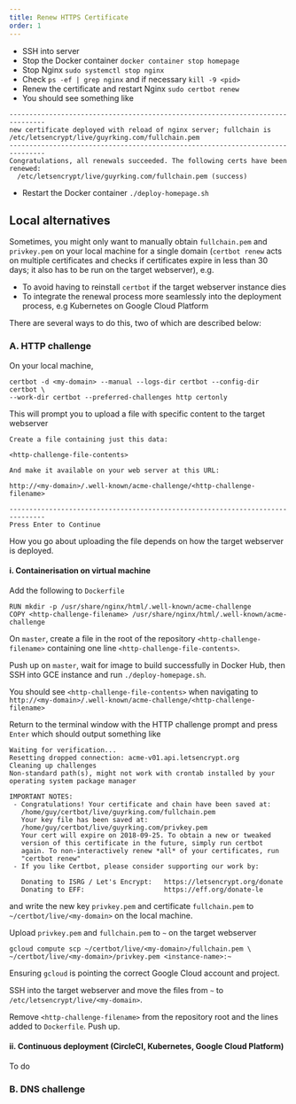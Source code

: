 ```yaml
---
title: Renew HTTPS Certificate
order: 1
---
```


- SSH into server
- Stop the Docker container `docker container stop homepage`
- Stop Nginx `sudo systemctl stop nginx`
- Check `ps -ef | grep nginx` and if necessary `kill -9 <pid>`
- Renew the certificate and restart Nginx `sudo certbot renew`
- You should see something like
```
-------------------------------------------------------------------------------
new certificate deployed with reload of nginx server; fullchain is
/etc/letsencrypt/live/guyrking.com/fullchain.pem
-------------------------------------------------------------------------------
Congratulations, all renewals succeeded. The following certs have been
renewed:
  /etc/letsencrypt/live/guyrking.com/fullchain.pem (success)
```
- Restart the Docker container `./deploy-homepage.sh`

## Local alternatives

Sometimes, you might only want to manually obtain `fullchain.pem` and
`privkey.pem` on your local machine for a single domain (`certbot renew` 
acts on multiple certificates and checks if certificates expire in less than
30 days; it also has to be run on the target webserver), e.g.

- To avoid having to reinstall `certbot` if the target webserver instance dies
- To integrate the renewal process more seamlessly into the deployment process,
 e.g Kubernetes on Google Cloud Platform
 
There are several ways to do this, two of which are described below:

### A. HTTP challenge
 
On your local machine,

```
certbot -d <my-domain> --manual --logs-dir certbot --config-dir certbot \
--work-dir certbot --preferred-challenges http certonly
```

This will prompt you to upload a file with specific content to the target
webserver

```
Create a file containing just this data:

<http-challenge-file-contents>

And make it available on your web server at this URL:

http://<my-domain>/.well-known/acme-challenge/<http-challenge-filename>

-------------------------------------------------------------------------------
Press Enter to Continue
```

How you go about uploading the file depends on how the target webserver is
deployed.

#### i. Containerisation on virtual machine

Add the following to `Dockerfile`

```
RUN mkdir -p /usr/share/nginx/html/.well-known/acme-challenge
COPY <http-challenge-filename> /usr/share/nginx/html/.well-known/acme-challenge
```

On `master`, create a file in the root of the repository 
`<http-challenge-filename>` containing one line `<http-challenge-file-contents>`.

Push up on `master`, wait for image to build successfully in Docker Hub, 
then SSH into GCE instance and run `./deploy-homepage.sh`.

You should see
`<http-challenge-file-contents>` when navigating to
`http://<my-domain>/.well-known/acme-challenge/<http-challenge-filename>`

Return to the terminal window with the HTTP challenge prompt and press `Enter`
which should output something like

```
Waiting for verification...
Resetting dropped connection: acme-v01.api.letsencrypt.org
Cleaning up challenges
Non-standard path(s), might not work with crontab installed by your operating system package manager

IMPORTANT NOTES:
 - Congratulations! Your certificate and chain have been saved at:
   /home/guy/certbot/live/guyrking.com/fullchain.pem
   Your key file has been saved at:
   /home/guy/certbot/live/guyrking.com/privkey.pem
   Your cert will expire on 2018-09-25. To obtain a new or tweaked
   version of this certificate in the future, simply run certbot
   again. To non-interactively renew *all* of your certificates, run
   "certbot renew"
 - If you like Certbot, please consider supporting our work by:

   Donating to ISRG / Let's Encrypt:   https://letsencrypt.org/donate
   Donating to EFF:                    https://eff.org/donate-le
```

and write the new key `privkey.pem` and certificate `fullchain.pem` to  
`~/certbot/live/<my-domain>` on the local machine.

Upload `privkey.pem` and `fullchain.pem` to `~`
on the target webserver 

```
gcloud compute scp ~/certbot/live/<my-domain>/fullchain.pem \
~/certbot/live/<my-domain>/privkey.pem <instance-name>:~
```

Ensuring `gcloud` is pointing the correct Google Cloud account and project.

SSH into the target webserver and move the files from `~` to 
`/etc/letsencrypt/live/<my-domain>`.

Remove `<http-challenge-filename>` from the repository root and the lines 
added to `Dockerfile`. Push up.

#### ii. Continuous deployment (CircleCI, Kubernetes, Google Cloud Platform)

To do

### B. DNS challenge